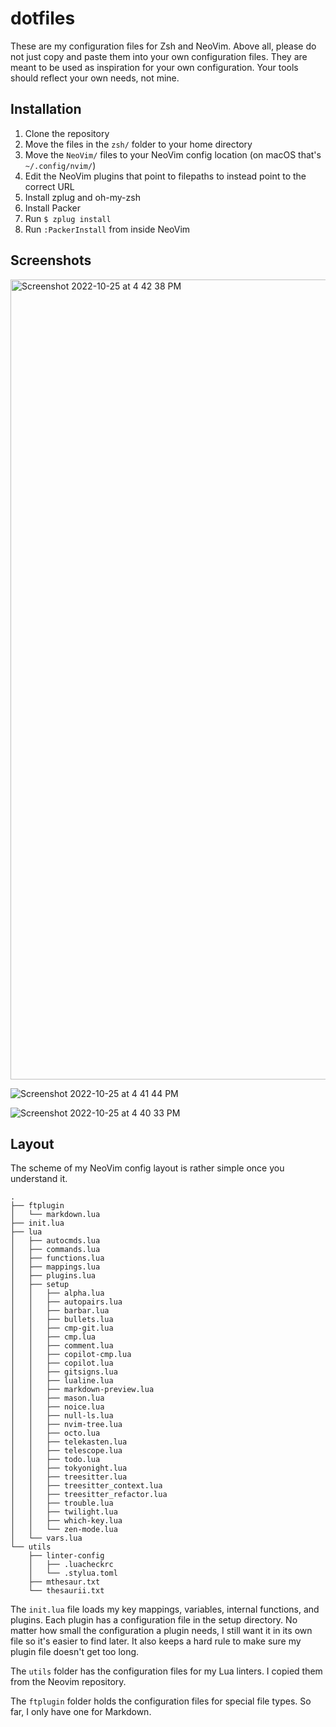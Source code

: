 # dotfiles

These are my configuration files for Zsh and NeoVim. Above all, please do not
just copy and paste them into your own configuration files. They are meant to be
used as inspiration for your own configuration. Your tools should reflect your
own needs, not mine.

## Installation

1. Clone the repository
2. Move the files in the `zsh/` folder to your home directory
3. Move the `NeoVim/` files to your NeoVim config location (on macOS that's
   `~/.config/nvim/`)
4. Edit the NeoVim plugins that point to filepaths to instead point to the
   correct URL
5. Install zplug and oh-my-zsh
6. Install Packer
7. Run `$ zplug install`
8. Run `:PackerInstall` from inside NeoVim

## Screenshots

<img width="1280" alt="Screenshot 2022-10-25 at 4 42 38 PM" src="https://user-images.githubusercontent.com/93488695/197888062-f3496952-f86f-4ea3-86eb-56668e7872b5.png">

![Screenshot 2022-10-25 at 4 41 44 PM](https://user-images.githubusercontent.com/93488695/197888095-cbbe5e4e-f48b-43f4-bec6-f146df96d459.png)

![Screenshot 2022-10-25 at 4 40 33 PM](https://user-images.githubusercontent.com/93488695/197888152-a74306cc-8c16-4e39-85a9-788fdc2d4425.png)

## Layout

The scheme of my NeoVim config layout is rather simple once you understand it.

```
.
├── ftplugin
│   └── markdown.lua
├── init.lua
├── lua
│   ├── autocmds.lua
│   ├── commands.lua
│   ├── functions.lua
│   ├── mappings.lua
│   ├── plugins.lua
│   ├── setup
│   │   ├── alpha.lua
│   │   ├── autopairs.lua
│   │   ├── barbar.lua
│   │   ├── bullets.lua
│   │   ├── cmp-git.lua
│   │   ├── cmp.lua
│   │   ├── comment.lua
│   │   ├── copilot-cmp.lua
│   │   ├── copilot.lua
│   │   ├── gitsigns.lua
│   │   ├── lualine.lua
│   │   ├── markdown-preview.lua
│   │   ├── mason.lua
│   │   ├── noice.lua
│   │   ├── null-ls.lua
│   │   ├── nvim-tree.lua
│   │   ├── octo.lua
│   │   ├── telekasten.lua
│   │   ├── telescope.lua
│   │   ├── todo.lua
│   │   ├── tokyonight.lua
│   │   ├── treesitter.lua
│   │   ├── treesitter_context.lua
│   │   ├── treesitter_refactor.lua
│   │   ├── trouble.lua
│   │   ├── twilight.lua
│   │   ├── which-key.lua
│   │   └── zen-mode.lua
│   └── vars.lua
└── utils
    ├── linter-config
    │   ├── .luacheckrc
    │   └── .stylua.toml
    ├── mthesaur.txt
    └── thesaurii.txt
```

The `init.lua` file loads my key mappings, variables, internal functions, and
plugins. Each plugin has a configuration file in the setup directory. No matter
how small the configuration a plugin needs, I still want it in its own file so
it's easier to find later. It also keeps a hard rule to make sure my plugin file
doesn't get too long.

The `utils` folder has the configuration files for my Lua linters. I copied them
from the Neovim repository.

The `ftplugin` folder holds the configuration files for special file types. So
far, I only have one for Markdown.
